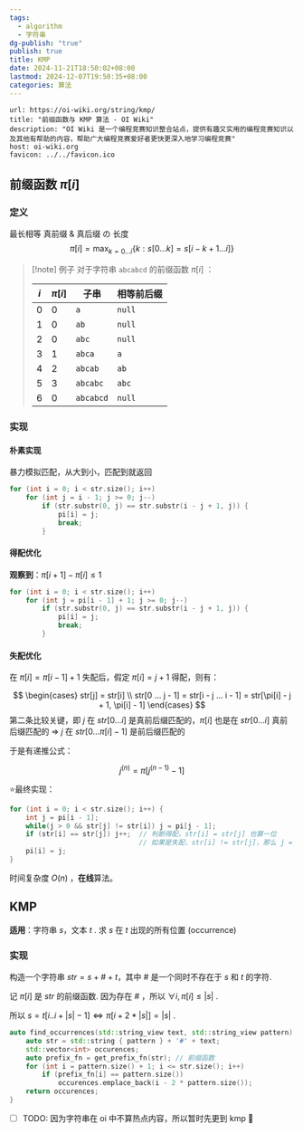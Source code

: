 ```yaml
---
tags:
  - algorithm
  - 字符串
dg-publish: "true"
publish: true
title: KMP
date: 2024-11-21T18:50:02+08:00
lastmod: 2024-12-07T19:50:35+08:00
categories: 算法
---
```


```cardlink
url: https://oi-wiki.org/string/kmp/
title: "前缀函数与 KMP 算法 - OI Wiki"
description: "OI Wiki 是一个编程竞赛知识整合站点，提供有趣又实用的编程竞赛知识以及其他有帮助的内容，帮助广大编程竞赛爱好者更快更深入地学习编程竞赛"
host: oi-wiki.org
favicon: ../../favicon.ico
```

## 前缀函数 $\pi[i]$

### 定义

最长相等 真前缀 & 真后缀 の 长度
$$
\pi[i] = \max_{k=0...i}\{{k: s[0 ... k] = s[i - k + 1 ... i]}\}
$$

> [!note] 例子
> 对于字符串 `abcabcd` 的前缀函数 $\pi[i]$ ：
> 
> | $i$ | $\pi[i]$ | 子串        | 相等前后缀  |
> | --- | -------- | --------- | ------ |
> | 0   | 0        | `a`       | `null` |
> | 1   | 0        | `ab`      | `null` |
> | 2   | 0        | `abc`     | `null` |
> | 3   | 1        | `abca`    | `a`    |
> | 4   | 2        | `abcab`   | `ab`   |
> | 5   | 3        | `abcabc`  | `abc`  |
> | 6   | 0        | `abcabcd` | `null` |

### 实现

#### 朴素实现

暴力模拟匹配，从大到小，匹配到就返回

```cpp
for (int i = 0; i < str.size(); i++)
	for (int j = i - 1; j >= 0; j--)
		if (str.substr(0, j) == str.substr(i - j + 1, j)) {
			pi[i] = j;
			break;
		}
```

#### 得配优化

**观察到**：$\pi[i + 1] - \pi[i] \le 1$

```cpp
for (int i = 0; i < str.size(); i++)
	for (int j = pi[i - 1] + 1; j >= 0; j--)
		if (str.substr(0, j) == str.substr(i - j + 1, j)) {
			pi[i] = j;
			break;
		}
```

#### 失配优化

在 $\pi[i] = \pi[i - 1] + 1$ 失配后，假定 $\pi[i] = j + 1$ 得配，则有：

$$
\begin{cases}
str[j] = str[i] \\
str[0 ... j - 1] = str[i - j ... i - 1] = str[\pi[i] - j + 1, \pi[i] - 1]
\end{cases}
$$
第二条比较关键，即 $j$ 在 $str[0 ... i]$ 是真前后缀匹配的，$\pi[i]$ 也是在 $str[0 ... i]$ 真前后缀匹配的
$\Rightarrow$ $j$ 在 $str[0 ... \pi[i] - 1]$ 是前后缀匹配的

于是有递推公式：

$$
j^{(n)} = \pi[j^{(n - 1)} - 1]
$$

:star:最终实现：

```cpp
for (int i = 0; i < str.size(); i++) {
	int j = pi[i - 1];
	while(j > 0 && str[j] != str[i]) j = pi[j - 1];
	if (str[i] == str[j]) j++;  // 判断得配，str[i] = str[j] 也算一位
                                // 如果是失配，str[i] != str[j]，那么 j = 0 不用 ++
	pi[i] = j;
}
```

时间复杂度 $O(n)$ ，**在线**算法。

## KMP

**适用**：字符串 $s$，文本 $t$ . 求 $s$ 在 $t$ 出现的所有位置 (occurrence)

### 实现

构造一个字符串 $str = s+\#+t$，其中 $\#$ 是一个同时不存在于 $s$ 和 $t$ 的字符.

记 $\pi[i]$  是 $str$ 的前缀函数. 因为存在 $\#$ ，所以 $\forall i, \pi[i] \le \left| s \right|$ .

所以 $s = t[i .. i + \left| s \right| - 1] \Leftrightarrow \pi[i + 2 * \left| s \right|] = \left| s \right|$ .

```cpp
auto find_occurrences(std::string_view text, std::string_view pattern) -> std::vector<int> {
	auto str = std::string { pattern } + '#' + text;
	std::vector<int> occurences;
	auto prefix_fn = get_prefix_fn(str); // 前缀函数
	for (int i = pattern.size() + 1; i <= str.size(); i++)
		if (prefix_fn[i] == pattern.size())
			occurences.emplace_back(i - 2 * pattern.size());
	return occurences;
}
```


- [ ] TODO: 因为字符串在 oi 中不算热点内容，所以暂时先更到 kmp 🔽 